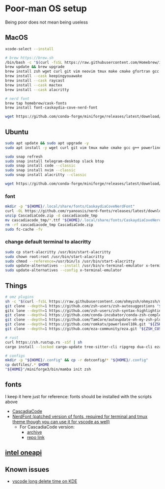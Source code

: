# Poor-man OS setup
Being poor does not mean being useless

## MacOS
```bash
xcode-select --install

# brew https://brew.sh
/bin/bash -c "$(curl -fsSL https://raw.githubusercontent.com/Homebrew/install/HEAD/install.sh)"
brew update && brew upgrade
brew install zsh wget curl git vim neovim tmux make cmake gfortran gcc g++ btop
brew install --cask keepingyouawake
brew install --cask raycast
brew install --cask mactex
brew install --cask alacritty

# nerd font
brew tap homebrew/cask-fonts
brew install font-caskaydia-cove-nerd-font

wget https://github.com/conda-forge/miniforge/releases/latest/download/Miniforge3-MacOSX-x86_64.sh
```


## Ubuntu
```bash
sudo apt update && sudo apt upgrade -y
sudo apt install -y wget curl git vim tmux make cmake gcc g++ powerline fonts-powerline gfortran gnome-tweaks texlive-full

sudo snap refresh
sudo snap install telegram-desktop slack btop
sudo snap install code --classic
sudo snap install nvim --classic
sudo snap install alacritty --classic

wget https://github.com/conda-forge/miniforge/releases/latest/download/Miniforge3-Linux-x86_64.sh
```

### font
```bash
mkdir -p "${HOME}/.local/share/fonts/CaskaydiaCoveNerdFont"
curl -OL https://github.com/ryanoasis/nerd-fonts/releases/latest/download/CascadiaCode.zip
unzip CascadiaCode.zip -d cascadiacode_tmp
mv cascadiacode_tmp/*.ttf "${HOME}/.local/share/fonts/CaskaydiaCoveNerdFont"
rm -rf cascadiacode_tmp CascadiaCode.zip
sudo fc-cache -fv
```

### change default terminal to alacritty
```bash
sudo cp start-alacritty /usr/bin/start-alacritty
sudo chown root:root /usr/bin/start-alacritty
sudo chmod --reference=/usr/bin/ls /usr/bin/start-alacritty
sudo update-alternatives --install /usr/bin/x-terminal-emulator x-terminal-emulator /usr/bin/start-alacritty 50
sudo update-alternatives --config x-terminal-emulator
```


## Things
```bash
# omz plugins
sh -c "$(curl -fsSL https://raw.githubusercontent.com/ohmyzsh/ohmyzsh/master/tools/install.sh)"
git clone --depth=1 https://github.com/zsh-users/zsh-autosuggestions "${ZSH_CUSTOM:-$HOME/.oh-my-zsh/custom}/plugins/zsh-autosuggestions"
gitc lone --depth=1 https://github.com/zsh-users/zsh-syntax-highlighting.git "${ZSH_CUSTOM:-$HOME/.oh-my-zsh/custom}/plugins/"zsh-syntax-highlighting
git clone --depth=1 https://github.com/conda-incubator/conda-zsh-completion.git "${ZSH_CUSTOM:-$HOME/.oh-my-zsh/custom}/plugins/"conda-zsh-completion
git clone --depth=1 https://github.com/TamCore/autoupdate-oh-my-zsh-plugins "${ZSH_CUSTOM:-$HOME/.oh-my-zsh/custom}/plugins/autoupdate"
git clone --depth=1 https://github.com/romkatv/powerlevel10k.git "${ZSH_CUSTOM:-$HOME/.oh-my-zsh/custom}/themes/powerlevel10k"
git clone --depth=1 https://github.com/eza-community/eza.git "${ZSH_CUSTOM:-$HOME/.oh-my-zsh/custom}/eza"

# rust
curl https://sh.rustup.rs -sSf | sh
cargo install --locked cargo-update tree-sitter-cli ripgrep dua-cli eza zoxide zellij bat joshuto

# configs
mkdir -p "${HOME}/.config" && cp -r dotconfig/* "${HOME}/.config"
cp dotfiles/.* $HOME
"${HOME}"/miniforge3/bin/mamba init zsh
```


## fonts
I keep it here just for reference: fonts should be installed with the scripts above
* [CascadiaCode](https://github.com/microsoft/cascadia-code)
* [NerdFont (patched version of fonts, required for terminal and tmux theme though you can use it for vscode as well)](https://github.com/ryanoasis/nerd-fonts)
  * For CascadiaCode version:
    * [archive](https://github.com/ryanoasis/nerd-fonts/releases/latest)
    * [repo link](https://github.com/ryanoasis/nerd-fonts/tree/master/patched-fonts/CascadiaCode)


## [intel oneapi](https://software.intel.com/content/www/us/en/develop/tools/oneapi/all-toolkits.html)


## Known issues 
* [vscode long delete time on KDE](https://jamezrin.name/fix-visual-studio-code-freezing-when-deleting)
